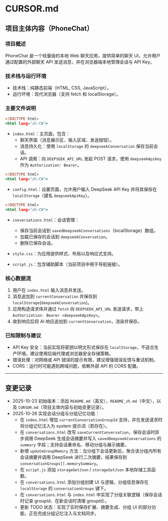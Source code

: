 # CURSOR.md

## 项目主体内容（PhoneChat）

### 项目概述

PhoneChat 是一个轻量级的本地 Web 聊天应用，提供简单的聊天 UI，允许用户通过配置的外部聊天 API 发送消息，并在浏览器端本地管理会话与 API Key。

### 技术栈与运行环境

- 技术栈：纯静态前端（HTML, CSS, JavaScript）。
- 运行环境：现代浏览器（支持 fetch 和 localStorage）。

### 主要文件说明

```1:1:index.html
<!DOCTYPE html>
<html lang="zh-CN">
```
- `index.html`：主页面，包含：
  - 聊天界面（消息展示区、输入区域、发送按钮）。
  - 消息持久化：使用 `localStorage` 的 `deepseekConversation` 保存当前会话。
  - API 调用：向 `DEEPSEEK_API_URL` 发起 POST 请求，使用 `deepseekApiKey` 作为 `Authorization: Bearer`。

```1:1:config.html
<!DOCTYPE html>
<html lang="zh-CN">
```
- `config.html`：设置页面，允许用户输入 DeepSeek API Key 并将其保存在 `localStorage`（键名 `deepseekApiKey`）。

```1:1:conversations.html
<!DOCTYPE html>
<html lang="zh-CN">
```
- `conversations.html`：会话管理：
  - 保存当前会话到 `savedDeepseekConversations`（localStorage）数组。
  - 加载已保存的会话到 `deepseekConversation`。
  - 删除已保存会话。

- `style.css`：为应用提供样式、布局以及响应式支持。
- `script.js`：包含辅助脚本（当前项目中用于导航链接）。

### 核心数据流

1. 用户在 `index.html` 输入消息并发送。
2. 消息追加到 `currentConversation` 并保存到 `localStorage`(`deepseekConversation`)。
3. 应用构造请求体并通过 `fetch` 向 `DEEPSEEK_API_URL` 发送请求，带上 `Authorization: Bearer <deepseekApiKey>`。
4. 收到响应后将 AI 响应追加到 `currentConversation`，渲染并保存。

### 已知限制与建议

- API Key 安全：当前实现将密钥以明文形式保存在 `localStorage`，不适合生产环境。建议使用后端代理或浏览器安全存储策略。
- 错误处理：对网络或 API 错误的提示有限，建议增强错误反馈与重试机制。
- CORS：运行时可能遇到跨域问题，依赖外部 API 的 CORS 配置。

---

## 变更记录

- 2025-10-23 初始版本：添加 `README.md`（英文），`README_zh.md`（中文），以及 `CURSOR.md`（项目主体内容与初始变更记录）。
 - 2025-10-26 实现会话分组与分组记忆功能：
   - 在 `index.html` 增加 `currentConversationGroupId` 支持，并在发送请求时将分组记忆注入为 system 提示词（若存在）。
   - 在 `conversations.html` 改写 `saveCurrentConversation`，保存会话时异步调用 DeepSeek 生成会话摘要并写入 `savedDeepseekConversations` 的 `summary` 字段；支持会话重命名、移动分组与展示摘要。
   - 新增 `updateGroupMemory` 方法：当分组下会话更新后，聚合该分组内所有会话摘要并调用 DeepSeek 进行二次摘要，结果保存到 `conversationGroups[].memorySummary`。
   - 在 `script.js` 添加 `storageGetJson` / `storageSetJson` 本地存储工具函数。
   - 在 `conversations.html` 添加分组创建 UI 与逻辑，分组信息保存在 `localStorage` 的 `conversationGroups` 键下。
   - 在 `conversations.html` 与 `index.html` 中实现了分组关联逻辑（保存会话时记录 groupId、在新会话时清理 groupId）。
   - 更新 TODO 状态：实现了实时保存扩展、摘要生成、分组 UI 的部分功能，正在完成分组记忆注入与文档同步。

